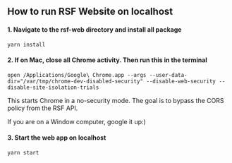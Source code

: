 ## How to run RSF Website on localhost
#### 1. Navigate to the rsf-web directory and install all package
`yarn install`
#### 2. If on Mac, close all Chrome activity. Then run this in the terminal
`open /Applications/Google\ Chrome.app --args --user-data-dir="/var/tmp/chrome-dev-disabled-security" --disable-web-security --disable-site-isolation-trials`

This starts Chrome in a no-security mode. The goal is to bypass the CORS policy from the RSF API.

If you are on a Window computer, google it up:)
#### 3. Start the web app on localhost
`yarn start`
